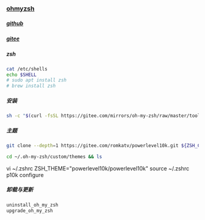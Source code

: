 ### [ohmyzsh](https://ohmyz.sh/)

##### [github](https://github.com/ohmyzsh/ohmyzsh)

##### [gitee](https://gitee.com/mirrors/oh-my-zsh)

##### zsh

```sh
cat /etc/shells
echo $SHELL 
# sudo apt install zsh
# brew install zsh
```

#####  安装

```sh
sh -c "$(curl -fsSL https://gitee.com/mirrors/oh-my-zsh/raw/master/tools/install.sh)"
```

##### 主题

```sh
git clone --depth=1 https://gitee.com/romkatv/powerlevel10k.git ${ZSH_CUSTOM:-$HOME/.oh-my-zsh/custom}/themes/powerlevel10k
```

```sh
cd ~/.oh-my-zsh/custom/themes && ls
```

vi ~/.zshrc
ZSH_THEME="powerlevel10k/powerlevel10k"
source ~/.zshrc
p10k configure

##### 卸载与更新

```sh
uninstall_oh_my_zsh
upgrade_oh_my_zsh
```

